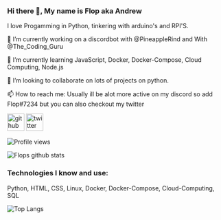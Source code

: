 ### Hi there 👋, My name is Flop aka Andrew 

I love Progamming in Python, tinkering with arduino's and RPI'S.

🔭 I’m currently working on a discordbot with @PineappleRind and With @The_Coding_Guru

🌱 I’m currently learning JavaScript, Docker, Docker-Compose, Cloud Computing, Node.js

👯 I’m looking to collaborate on lots of projects on python.

📫 How to reach me: Usually ill be alot more active on my discord so add Flop#7234 but you can also checkout my twitter


[<img src='https://cdn.jsdelivr.net/npm/simple-icons@3.0.1/icons/github.svg' alt='github' height='40'>](https://github.com/FFlop)  [<img src='https://cdn.jsdelivr.net/npm/simple-icons@3.0.1/icons/twitter.svg' alt='twitter' height='40'>](https://twitter.com/Flop)  


![Profile views](https://gpvc.arturio.dev/FFlop)



![Flops github stats](https://github-readme-stats.vercel.app/api?username=FFlop&show_icons=true&theme=merko)


### Technologies I know and use:

Python, HTML, CSS, Linux, Docker, Docker-Compose, Cloud-Computing, SQL

![Top Langs](https://github-readme-stats.vercel.app/api/top-langs/?username=FFlop&hide=javascript,html)



